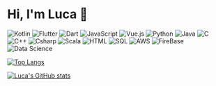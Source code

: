# Hi, I'm Luca 👋
![Kotlin](https://img.shields.io/badge/Kotlin-Advanced-blue)
![Flutter](https://img.shields.io/badge/Flutter-Advanced-blue)
![Dart](https://img.shields.io/badge/Dart-Advanced-blue)
![JavaScript](https://img.shields.io/badge/JavaScript-Intermediate-green)
![Vue.js](https://img.shields.io/badge/Vue.js-Advanced-blue)
![Python](https://img.shields.io/badge/Python-Advanced-blue)
![Java](https://img.shields.io/badge/Java-Advanced-blue)
![C](https://img.shields.io/badge/C-Basic-lightgrey)
![C++](https://img.shields.io/badge/C++-Basic-lightgrey)
![Csharp](https://img.shields.io/badge/Csharp-Advanced-blue)
![Scala](https://img.shields.io/badge/Scala-Basic-lightgrey)
![HTML](https://img.shields.io/badge/HTML-Advanced-blue)
![SQL](https://img.shields.io/badge/SQL-Advanced-blue)
![AWS](https://img.shields.io/badge/AWS-Basic-lightgrey)
![FireBase](https://img.shields.io/badge/FireBase-Intermediate-green)
![Data Science](https://img.shields.io/badge/Data%20Science-Intermediate-green)

[![Top Langs](https://github-readme-stats.vercel.app/api/top-langs/?username=Luca9862&theme=dark)](https://github.com/anuraghazra/github-readme-stats)

[![Luca's GitHub stats](https://github-readme-stats.vercel.app/api?username=Luca9862&show_icons=true&theme=dark)](https://github.com/anuraghazra/github-readme-stats)
